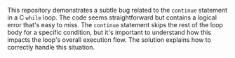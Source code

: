 This repository demonstrates a subtle bug related to the `continue` statement in a C `while` loop. The code seems straightforward but contains a logical error that's easy to miss. The `continue` statement skips the rest of the loop body for a specific condition, but it's important to understand how this impacts the loop's overall execution flow. The solution explains how to correctly handle this situation.